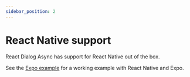 ```yaml
---
sidebar_position: 2
---
```


# React Native support

React Dialog Async has support for React Native out of the box. 

See the [Expo example](../examples/expo.md) for a working example with React Native and Expo.
